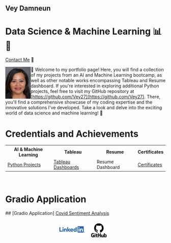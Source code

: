 ## Vey Damneun
# Data Science & Machine Learning 📊🤖
[Contact Me](https://www.cognitoforms.com/CodeFarms1/CONTACTME) 💬

<div style="position: relative;">
  <img src="./assets/vey5.JPG" alt="Vey Damneun" width="80" height="100" align="left">
</div>

👋 Welcome to my portfolio page! Here, you will find a collection of my projects from an AI and Machine Learning bootcamp, as well as other notable works encompassing Tableau and Resume dashboard. If you're interested in exploring additional Python projects, feel free to visit my GitHub repository at [https://github.com/Vey27](https://github.com/Vey27). There, you'll find a comprehensive showcase of my coding expertise and the innovative solutions I've developed. Take a look and delve into the exciting world of data science and machine learning! 🚀
<br>

<body>
       <h1>Credentials and Achievements</h1>
  <div class="container">
    <table>
      <tr>
        <th>AI & Machine Learning</th>
        <th>Tableau</th>
        <th>Resume</th>
        <th>Certificates</th>
      </tr>
      <tr>
        <td><a href="https://www.datascienceportfol.io/Vey">Python Projects</a></td>
        <td><a href="https://public.tableau.com/app/profile/vey.damneun5377">Tableau Dashboards</a></td>
        <td>Resume Dashboard</td>
        <td><a href="https://1drv.ms/p/s!AoRrTjl22F1v1nbIsL1s_0MZsimT?e=H1DgwS">Certificates</a></td>
      </tr>
    </table>
  </div>
<br>
   <tr>
      <H1>
     Gradio Application
  </h1>
      ## [Gradio Application]  <td><a href="https://veyvey-covidsentiment.hf.space">Covid Sentiment Analysis</a></td>
    </tr>
</div>

</body>
<br>
<br>
<div align="center">
  <a href="linkedin.com/in/vey-d-20b27a119" style="text-decoration: none;">
    <img src="./assets/Logo-Linkedin.png" alt="LinkedIn" width="80">
  </a>
 
  
  <a href="https://github.com/Vey27" style="text-decoration: none;">
    <img src="./assets/GitHub-Logo.png" alt="GitHub" width="80">
  </a>
  
  </div>


